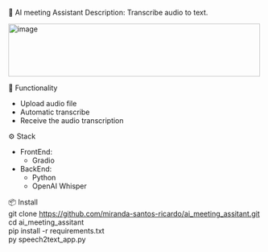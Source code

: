 🧠 AI meeting Assistant
Description: Transcribe audio to text.


<img width="500" height="105" alt="image" src="https://github.com/user-attachments/assets/e5a507fd-581a-41c4-b1ae-aa943e6c2e46" />




🚀 Functionality
  - Upload audio file
  - Automatic transcribe 
  - Receive the audio transcription



⚙️ Stack
  - FrontEnd: 
    - Gradio
  - BackEnd: 
    - Python
    - OpenAI Whisper


    
📦 Install <br>
git clone https://github.com/miranda-santos-ricardo/ai_meeting_assitant.git <br>
cd ai_meeting_assitant <br>
pip install -r requirements.txt <br>
py speech2text_app.py
